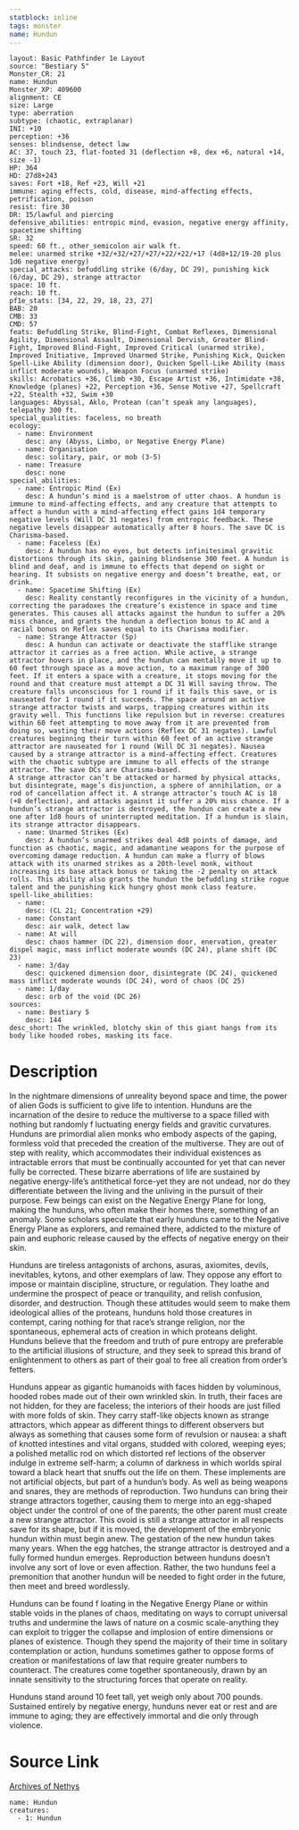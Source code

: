 ```yaml
---
statblock: inline
tags: monster
name: Hundun
---
```

```statblock
layout: Basic Pathfinder 1e Layout
source: "Bestiary 5"
Monster_CR: 21
name: Hundun
Monster_XP: 409600
alignment: CE
size: Large
type: aberration
subtype: (chaotic, extraplanar)
INI: +10
perception: +36
senses: blindsense, detect law
AC: 37, touch 23, flat-footed 31 (deflection +8, dex +6, natural +14, size -1)
HP: 364
HD: 27d8+243
saves: Fort +18, Ref +23, Will +21
immune: aging effects, cold, disease, mind-affecting effects, petrification, poison
resist: fire 30
DR: 15/lawful and piercing
defensive_abilities: entropic mind, evasion, negative energy affinity, spacetime shifting
SR: 32
speed: 60 ft., other_semicolon air walk ft.
melee: unarmed strike +32/+32/+27/+27/+22/+22/+17 (4d8+12/19-20 plus 1d6 negative energy)
special_attacks: befuddling strike (6/day, DC 29), punishing kick (6/day, DC 29), strange attractor
space: 10 ft.
reach: 10 ft.
pf1e_stats: [34, 22, 29, 18, 23, 27]
BAB: 20
CMB: 33
CMD: 57
feats: Befuddling Strike, Blind-Fight, Combat Reflexes, Dimensional Agility, Dimensional Assault, Dimensional Dervish, Greater Blind-Fight, Improved Blind-Fight, Improved Critical (unarmed strike), Improved Initiative, Improved Unarmed Strike, Punishing Kick, Quicken Spell-Like Ability (dimension door), Quicken Spell-Like Ability (mass inflict moderate wounds), Weapon Focus (unarmed strike)
skills: Acrobatics +36, Climb +30, Escape Artist +36, Intimidate +38, Knowledge (planes) +22, Perception +36, Sense Motive +27, Spellcraft +22, Stealth +32, Swim +30
languages: Abyssal, Aklo, Protean (can’t speak any languages), telepathy 300 ft.
special_qualities: faceless, no breath
ecology:
  - name: Environment
    desc: any (Abyss, Limbo, or Negative Energy Plane)
  - name: Organisation
    desc: solitary, pair, or mob (3-5)
  - name: Treasure
    desc: none
special_abilities:
  - name: Entropic Mind (Ex)
    desc: A hundun’s mind is a maelstrom of utter chaos. A hundun is immune to mind-affecting effects, and any creature that attempts to affect a hundun with a mind-affecting effect gains 1d4 temporary negative levels (Will DC 31 negates) from entropic feedback. These negative levels disappear automatically after 8 hours. The save DC is Charisma-based.
  - name: Faceless (Ex)
    desc: A hundun has no eyes, but detects infinitesimal gravitic distortions through its skin, gaining blindsense 300 feet. A hundun is blind and deaf, and is immune to effects that depend on sight or hearing. It subsists on negative energy and doesn’t breathe, eat, or drink.
  - name: Spacetime Shifting (Ex)
    desc: Reality constantly reconfigures in the vicinity of a hundun, correcting the paradoxes the creature’s existence in space and time generates. This causes all attacks against the hundun to suffer a 20% miss chance, and grants the hundun a deflection bonus to AC and a racial bonus on Reflex saves equal to its Charisma modifier.
  - name: Strange Attractor (Sp)
    desc: A hundun can activate or deactivate the stafflike strange attractor it carries as a free action. While active, a strange attractor hovers in place, and the hundun can mentally move it up to 60 feet through space as a move action, to a maximum range of 300 feet. If it enters a space with a creature, it stops moving for the round and that creature must attempt a DC 31 Will saving throw. The creature falls unconscious for 1 round if it fails this save, or is nauseated for 1 round if it succeeds. The space around an active strange attractor twists and warps, trapping creatures within its gravity well. This functions like repulsion but in reverse: creatures within 60 feet attempting to move away from it are prevented from doing so, wasting their move actions (Reflex DC 31 negates). Lawful creatures beginning their turn within 60 feet of an active strange attractor are nauseated for 1 round (Will DC 31 negates). Nausea caused by a strange attractor is a mind-affecting effect. Creatures with the chaotic subtype are immune to all effects of the strange attractor. The save DCs are Charisma-based.
A strange attractor can’t be attacked or harmed by physical attacks, but disintegrate, mage’s disjunction, a sphere of annihilation, or a rod of cancellation affect it. A strange attractor’s touch AC is 18 (+8 deflection), and attacks against it suffer a 20% miss chance. If a hundun’s strange attractor is destroyed, the hundun can create a new one after 1d8 hours of uninterrupted meditation. If a hundun is slain, its strange attractor disappears.
  - name: Unarmed Strikes (Ex)
    desc: A hundun’s unarmed strikes deal 4d8 points of damage, and function as chaotic, magic, and adamantine weapons for the purpose of overcoming damage reduction. A hundun can make a flurry of blows attack with its unarmed strikes as a 20th-level monk, without increasing its base attack bonus or taking the -2 penalty on attack rolls. This ability also grants the hundun the befuddling strike rogue talent and the punishing kick hungry ghost monk class feature.
spell-like_abilities:
  - name:
    desc: (CL 21; Concentration +29)
  - name: Constant
    desc: air walk, detect law
  - name: At will
    desc: chaos hammer (DC 22), dimension door, enervation, greater dispel magic, mass inflict moderate wounds (DC 24), plane shift (DC 23)
  - name: 3/day
    desc: quickened dimension door, disintegrate (DC 24), quickened mass inflict moderate wounds (DC 24), word of chaos (DC 25)
  - name: 1/day
    desc: orb of the void (DC 26)
sources:
  - name: Bestiary 5
    desc: 144
desc_short: The wrinkled, blotchy skin of this giant hangs from its body like hooded robes, masking its face.
```
# Description
In the nightmare dimensions of unreality beyond space and time, the power of alien Gods is sufficient to give life to intention. Hunduns are the incarnation of the desire to reduce the multiverse to a space filled with nothing but randomly f luctuating energy fields and gravitic curvatures. Hunduns are primordial alien monks who embody aspects of the gaping, formless void that preceded the creation of the multiverse. They are out of step with reality, which accommodates their individual existences as intractable errors that must be continually accounted for yet that can never fully be corrected. These bizarre aberrations of life are sustained by negative energy-life’s antithetical force-yet they are not undead, nor do they differentiate between the living and the unliving in the pursuit of their purpose. Few beings can exist on the Negative Energy Plane for long, making the hunduns, who often make their homes there, something of an anomaly. Some scholars speculate that early hunduns came to the Negative Energy Plane as explorers, and remained there, addicted to the mixture of pain and euphoric release caused by the effects of negative energy on their skin.

 Hunduns are tireless antagonists of archons, asuras, axiomites, devils, inevitables, kytons, and other exemplars of law. They oppose any effort to impose or maintain discipline, structure, or regulation. They loathe and undermine the prospect of peace or tranquility, and relish confusion, disorder, and destruction. Though these attitudes would seem to make them ideological allies of the proteans, hunduns hold those creatures in contempt, caring nothing for that race’s strange religion, nor the spontaneous, ephemeral acts of creation in which proteans delight. Hunduns believe that the freedom and truth of pure entropy are preferable to the artificial illusions of structure, and they seek to spread this brand of enlightenment to others as part of their goal to free all creation from order’s fetters.

 Hunduns appear as gigantic humanoids with faces hidden by voluminous, hooded robes made out of their own wrinkled skin. In truth, their faces are not hidden, for they are faceless; the interiors of their hoods are just filled with more folds of skin. They carry staff-like objects known as strange attractors, which appear as different things to different observers but always as something that causes some form of revulsion or nausea: a shaft of knotted intestines and vital organs, studded with colored, weeping eyes; a polished metallic rod on which distorted ref lections of the observer indulge in extreme self-harm; a column of darkness in which worlds spiral toward a black heart that snuffs out the life on them. These implements are not artificial objects, but part of a hundun’s body. As well as being weapons and snares, they are methods of reproduction. Two hunduns can bring their strange attractors together, causing them to merge into an egg-shaped object under the control of one of the parents; the other parent must create a new strange attractor. This ovoid is still a strange attractor in all respects save for its shape, but if it is moved, the development of the embryonic hundun within must begin anew. The gestation of the new hundun takes many years. When the egg hatches, the strange attractor is destroyed and a fully formed hundun emerges. Reproduction between hunduns doesn’t involve any sort of love or even affection. Rather, the two hunduns feel a premonition that another hundun will be needed to fight order in the future, then meet and breed wordlessly.

 Hunduns can be found f loating in the Negative Energy Plane or within stable voids in the planes of chaos, meditating on ways to corrupt universal truths and undermine the laws of nature on a cosmic scale-anything they can exploit to trigger the collapse and implosion of entire dimensions or planes of existence. Though they spend the majority of their time in solitary contemplation or action, hunduns sometimes gather to oppose forms of creation or manifestations of law that require greater numbers to counteract. The creatures come together spontaneously, drawn by an innate sensitivity to the structuring forces that operate on reality.

 Hunduns stand around 10 feet tall, yet weigh only about 700 pounds. Sustained entirely by negative energy, hunduns never eat or rest and are immune to aging; they are effectively immortal and die only through violence.
# Source Link
[Archives of Nethys](https://aonprd.com/MonsterDisplay.aspx?ItemName=Hundun)
```encounter-table
name: Hundun
creatures:
  - 1: Hundun
```

